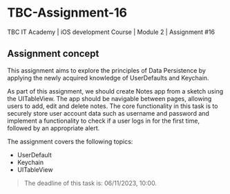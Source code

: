 # TBC-Assignment-16
TBC IT Academy | iOS development Course | Module 2 | Assignment #16

## Assignment concept

This assignment aims to explore the principles of Data Persistence by applying the newly acquired knowledge of UserDefaults and Keychain.

As part of this assignment, we should create Notes app from a sketch using the UITableView. The app should be navigable between pages, allowing users to add, edit and delete notes. The core functionality in this task is to securely store user account data such as username and password and implement a functionality to check if a user logs in for the first time, followed by an appropriate alert.

The assignment covers the following topics: 
* UserDefault
* Keychain
* UITableView

> The deadline of this task is: 06/11/2023, 10:00. 
